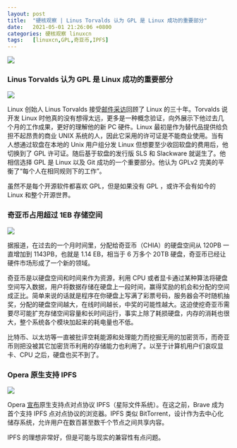```yaml
---
layout: post
title:	"硬核观察 | Linus Torvalds 认为 GPL 是 Linux 成功的重要部分"
date:	2021-05-01 21:26:06 +0800 
categories:	硬核观察 linuxcn 
tags:	[linuxcn,GPL,奇亚币,IPFS]
---
```



![](/Asserts/Images//attachment/album/202105/01/212503y22k8kn8m4f5204y.jpg)


### Linus Torvalds 认为 GPL 是 Linux 成功的重要部分


![](/Asserts/Images//attachment/album/202105/01/212519hhgq7irysqg1gr7q.jpg)


Linux 创始人 Linus Torvalds 接受[邮件采访](https://www.tag1consulting.com/blog/interview-linus-torvalds-linux-and-git)回顾了 Linux 的三十年。Torvalds 说开发 Linux 时他真的没有想得太远，更多是一种概念验证，向外展示下他过去几个月的工作成果，更好的理解他的新 PC 硬件。Linux 最初是作为替代品提供给负担不起昂贵的商业 UNIX 系统的人，因此它采用的许可证是不能商业使用。当有人想通过软盘在本地的 Unix 用户组分发 Linux 但想要至少收回软盘的费用后，他切换到了 GPL 许可证。随后基于软盘的发行版 SLS 和 Slackware 就诞生了。他相信选择 GPL 是 Linux 以及 Git 成功的一个重要部分。他认为 GPLv2 完美的平衡了“每个人在相同规则下的工作”。


虽然不是每个开源软件都喜欢 GPL，但是如果没有 GPL ，或许不会有如今的 Linux 和整个开源世界。 


### 奇亚币占用超过 1EB 存储空间


![](/Asserts/Images//attachment/album/202105/01/212529k3wk73161wgt9oor.jpg)


据报道，在过去的一个月时间里，分配给奇亚币（CHIA）的硬盘空间从 120PB 一直增加到 1143PB，也就是 1.14 EB，相当于 6 万多个 20TB 硬盘，奇亚币已经让硬件市场形成了一个新的领域。


奇亚币是以硬盘空间和时间来作为资源，利用 CPU 或者显卡通过某种算法将硬盘空间写入数据，用户将数据存储在硬盘上一段时间，赢得奖励的机会和分配的空间成正比。简单来说的话就是程序在你硬盘上写满了彩票号码，服务器会不时随机抽奖，分配的硬盘空间越大，在线时间越长，中奖的可能性越大。这迫使挖奇亚币需要尽可能扩充存储空间容量和长时间运行，事实上除了耗损硬盘，内存的消耗也很大，整个系统各个模块加起来的耗电量也不低。


比特币、以太坊等一直被批评空耗能源和处理能力而挖掘无用的加密货币，而奇亚币则把没被其它加密货币利用的存储能力也利用了。以至于计算机用户们哀叹显卡、CPU 之后，硬盘也买不到了。


### Opera 原生支持 IPFS


![](/Asserts/Images//attachment/album/202105/01/212540oezjx30exjx20xxd.jpg)


Opera [宣布](https://blogs.opera.com/tips-and-tricks/2021/04/say-hello-to-web3-as-opera-adds-native-support-to-unstoppable-domains/)原生支持点对点协议 IPFS（星际文件系统）。在这之前，Brave 成为首个支持 IPFS 点对点协议的浏览器。IPFS 类似 BitTorrent，设计作为去中心化储存系统，允许用户在数百甚至数千个节点之间共享内容。


IPFS 的理想非常好，但是可能与现实的兼容性有点问题。
